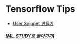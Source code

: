 # Tensorflow Tips

- [User Snippet 만들기](https://github.com/elemag1414/ML_STUDY/blob/master/VSCode/User_Snippet.md)

##### [[ML_STUDY로 돌아기기]](https://github.com/elemag1414/ML_STUDY)
